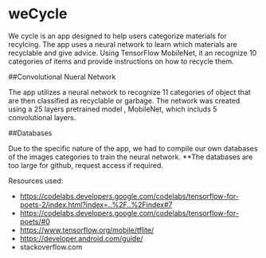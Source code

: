 # weCycle

We cycle is an app designed to help users categorize materials for recylcing. The app uses a neural network to learn which materials are recyclable and give advice. Using TensorFlow MobileNet, it an recognize 10 categories of items and provide instructions on how to recycle them.

##Convolutional Nueral Network

The app utilizes a neural network to recognize 11 categories of object that are then classified as recyclable or garbage.
The network was created using a 25 layers pretrained model , MobileNet, which includs 5 convolutional layers.

##Databases

Due to the specific nature of the app, we had to compile our own databases of the images categories to train the neural network. 
**The databases are too large for github, request access if required.

Resources used:
* https://codelabs.developers.google.com/codelabs/tensorflow-for-poets-2/index.html?index=..%2F..%2Findex#7 
* https://codelabs.developers.google.com/codelabs/tensorflow-for-poets/#0 
* https://www.tensorflow.org/mobile/tflite/
* https://developer.android.com/guide/
* stackoverflow.com
